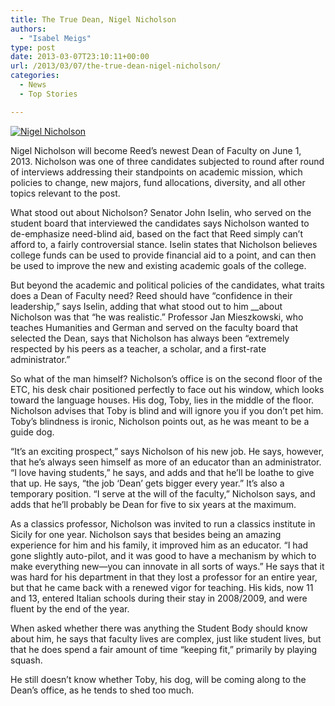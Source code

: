 ```yaml
---
title: The True Dean, Nigel Nicholson
authors: 
  - "Isabel Meigs"
type: post
date: 2013-03-07T23:10:11+00:00
url: /2013/03/07/the-true-dean-nigel-nicholson/
categories:
  - News
  - Top Stories

---
```

[<img class="aligncenter size-full wp-image-2126" alt="Nigel Nicholson" src="https://i0.wp.com/www.reedquest.org/wp-content/uploads/2013/03/Nigel-Horiz_web.jpg?resize=770%2C513" data-recalc-dims="1" />][1]

Nigel Nicholson will become Reed’s newest Dean of Faculty on June 1, 2013. Nicholson was one of three candidates subjected to round after round of interviews addressing their standpoints on academic mission, which policies to change, new majors, fund allocations, diversity, and all other topics relevant to the post.

What stood out about Nicholson? Senator John Iselin, who served on the student board that interviewed the candidates says Nicholson wanted to de-emphasize need-blind aid, based on the fact that Reed simply can’t afford to, a fairly controversial stance. Iselin states that Nicholson believes college funds can be used to provide financial aid to a point, and can then be used to improve the new and existing academic goals of the college.

But beyond the academic and political policies of the candidates, what traits does a Dean of Faculty need? Reed should have “confidence in their leadership,” says Iselin, adding that what stood out to him __about Nicholson was that “he was realistic.” Professor Jan Mieszkowski, who teaches Humanities and German and served on the faculty board that selected the Dean, says that Nicholson has always been “extremely respected by his peers as a teacher, a scholar, and a first-rate administrator.”

So what of the man himself? Nicholson’s office is on the second floor of the ETC, his desk chair positioned perfectly to face out his window, which looks toward the language houses. His dog, Toby, lies in the middle of the floor.  Nicholson advises that Toby is blind and will ignore you if you don’t pet him. Toby’s blindness is ironic, Nicholson points out, as he was meant to be a guide dog.

“It’s an exciting prospect,” says Nicholson of his new job. He says, however, that he’s always seen himself as more of an educator than an administrator. “I love having students,” he says, and adds and that he’ll be loathe to give that up. He says, “the job ‘Dean’ gets bigger every year.” It’s also a temporary position. “I serve at the will of the faculty,” Nicholson says, and adds that he’ll probably be Dean for five to six years at the maximum.

As a classics professor, Nicholson was invited to run a classics institute in Sicily for one year. Nicholson says that besides being an amazing experience for him and his family, it improved him as an educator. “I had gone slightly auto-pilot, and it was good to have a mechanism by which to make everything new—you can innovate in all sorts of ways.” He says that it was hard for his department in that they lost a professor for an entire year, but that he came back with a renewed vigor for teaching. His kids, now 11 and 13, entered Italian schools during their stay in 2008/2009, and were fluent by the end of the year.

When asked whether there was anything the Student Body should know about him, he says that faculty lives are complex, just like student lives, but that he does spend a fair amount of time “keeping fit,” primarily by playing squash.

He still doesn’t know whether Toby, his dog, will be coming along to the Dean&#8217;s office, as he tends to shed too much.

 [1]: https://i0.wp.com/www.reedquest.org/wp-content/uploads/2013/03/Nigel-Horiz_web.jpg